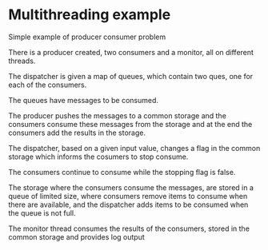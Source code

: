 Multithreading example
=====================

Simple example of producer consumer problem

There is a producer created, two consumers and a monitor, all on different threads.

The dispatcher is given a map of queues, which contain two ques, one for each of the consumers.

The queues have messages to be consumed.

The producer pushes the messages to a common storage and the consumers consume these messages from the storage and at the end the consumers add the results in the storage.

The dispatcher, based on a given input value, changes a flag in the common storage which informs the cosumers to stop consume.

The consumers continue to consume while the stopping flag is false.

The storage where the consumers consume the messages, are stored in a queue of limited size, where consumers remove items to consume when there are available, and the dispatcher adds items to be consumed when the queue is not full.

The monitor thread consumes the results of the consumers, stored in the common storage and provides log output
